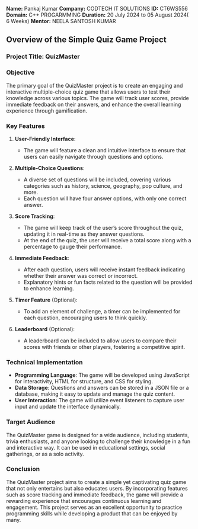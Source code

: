 **Name:** Pankaj Kumar
**Company:** CODTECH IT SOLUTIONS
**ID:** CT6WS556
**Domain:** C++ PROGARMMING
**Duration:** 20 July 2024 to 05 August 2024( 6 Weeks)
**Mentor:** NEELA SANTOSH KUMAR




## Overview of the Simple Quiz Game Project

### Project Title: QuizMaster

### Objective
The primary goal of the QuizMaster project is to create an engaging and interactive multiple-choice quiz game that allows users to test their knowledge across various topics. The game will track user scores, provide immediate feedback on their answers, and enhance the overall learning experience through gamification.

### Key Features

1. **User-Friendly Interface**: 
   - The game will feature a clean and intuitive interface to ensure that users can easily navigate through questions and options.

2. **Multiple-Choice Questions**:
   - A diverse set of questions will be included, covering various categories such as history, science, geography, pop culture, and more.
   - Each question will have four answer options, with only one correct answer.

3. **Score Tracking**:
   - The game will keep track of the user’s score throughout the quiz, updating it in real-time as they answer questions.
   - At the end of the quiz, the user will receive a total score along with a percentage to gauge their performance.

4. **Immediate Feedback**:
   - After each question, users will receive instant feedback indicating whether their answer was correct or incorrect.
   - Explanatory hints or fun facts related to the question will be provided to enhance learning.

5. **Timer Feature** (Optional):
   - To add an element of challenge, a timer can be implemented for each question, encouraging users to think quickly.

6. **Leaderboard** (Optional):
   - A leaderboard can be included to allow users to compare their scores with friends or other players, fostering a competitive spirit.

### Technical Implementation

- **Programming Language**: The game will be developed using JavaScript for interactivity, HTML for structure, and CSS for styling.
- **Data Storage**: Questions and answers can be stored in a JSON file or a database, making it easy to update and manage the quiz content.
- **User Interaction**: The game will utilize event listeners to capture user input and update the interface dynamically.

### Target Audience
The QuizMaster game is designed for a wide audience, including students, trivia enthusiasts, and anyone looking to challenge their knowledge in a fun and interactive way. It can be used in educational settings, social gatherings, or as a solo activity.

### Conclusion
The QuizMaster project aims to create a simple yet captivating quiz game that not only entertains but also educates users. By incorporating features such as score tracking and immediate feedback, the game will provide a rewarding experience that encourages continuous learning and engagement. This project serves as an excellent opportunity to practice programming skills while developing a product that can be enjoyed by many.

